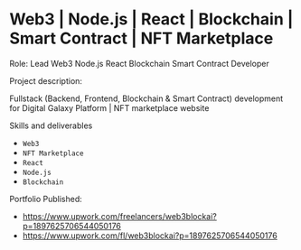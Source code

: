 # Web3 | Node.js | React | Blockchain | Smart Contract | NFT Marketplace

Role: Lead Web3 Node.js React Blockchain Smart Contract Developer


Project description:

Fullstack (Backend, Frontend, Blockchain & Smart Contract) development for Digital Galaxy Platform | NFT marketplace website


Skills and deliverables
- `Web3`
- `NFT Marketplace`
- `React`
- `Node.js`
- `Blockchain`


Portfolio Published:

- https://www.upwork.com/freelancers/web3blockai?p=1897625706544050176
- https://www.upwork.com/fl/web3blockai?p=1897625706544050176
